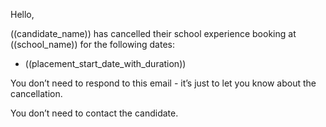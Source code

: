 Hello,

((candidate_name)) has cancelled their school experience booking at ((school_name)) for the following dates:

* ((placement_start_date_with_duration))

You don’t need to respond to this email -   it’s just to let you know about the cancellation.

You don’t need to contact the candidate.